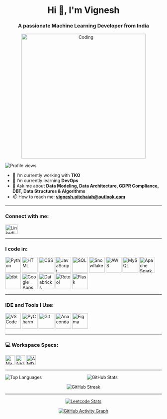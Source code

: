 <h1 align="center">Hi 👋, I'm Vignesh</h1>
<h3 align="center">A passionate Machine Learning Developer from India</h3>

<p align="center">
  <img src="https://news.mit.edu/sites/default/files/styles/news_article__image_gallery/public/images/202211/MIT-Neural-Networks-01_0.gif?itok=JNbooIWQ" alt="Coding" width="400"/>
</p>

<p align="left">
  <img src="https://komarev.com/ghpvc/?username=vigneshpitchaiah&label=Profile%20views&color=0e75b6&style=flat" alt="Profile views" />
</p>

- 🔭 I’m currently working with **TKO**
- 🌱 I’m currently learning **DevOps**
- 💬 Ask me about **Data Modeling, Data Architecture, GDPR Compliance, DBT, Data Structures & Algorithms**
- 📫 How to reach me: **vignesh.pitchaiah@outlook.com**

---

<h3 align="left">Connect with me:</h3>
<p align="left">
  <a href="https://www.linkedin.com/in/vignesh-p-897025195/" target="blank">
    <img align="center" src="https://raw.githubusercontent.com/rahuldkjain/github-profile-readme-generator/master/src/images/icons/Social/linked-in-alt.svg" alt="LinkedIn Profile" height="30" width="40" />
  </a>
</p>

---

<h3 align="left">I code in:</h3>
<p align="left">
  <img height="50" width="50" src="https://img.icons8.com/color/48/000000/python.png" alt="Python" />
  <img height="50" width="50" src="https://img.icons8.com/color/48/000000/html-5.png" alt="HTML" />
  <img height="50" width="50" src="https://img.icons8.com/color/48/000000/css3.png" alt="CSS" />
  <img height="50" width="50" src="https://img.icons8.com/color/48/000000/javascript.png" alt="JavaScript" />
  <img height="50" width="50" src="https://img.icons8.com/ios-filled/50/000000/sql.png" alt="SQL" />
  <img height="50" width="50" src="https://img.icons8.com/color/48/000000/snowflake.png" alt="Snowflake" />
  <img height="50" width="50" src="https://img.icons8.com/color/48/000000/amazon-web-services.png" alt="AWS" />
  <img height="50" width="50" src="https://img.icons8.com/color/48/000000/mysql-logo.png" alt="MySQL" />
  <img height="50" width="50" src="https://img.icons8.com/color/48/000000/apache-spark.png" alt="Apache Spark" />
  <img height="50" width="50" src="https://seeklogo.com/images/D/dbt-logo-500AB0BAA7-seeklogo.com.png" alt="dbt" />
  <img height="50" width="50" src="https://cdn.jsdelivr.net/gh/simple-icons/simple-icons/icons/googleappsscript.svg" alt="Google Apps Script" />
  <img height="50" width="50" src="https://cdn.jsdelivr.net/gh/simple-icons/simple-icons/icons/databricks.svg" alt="Databricks" />
  <img height="50" width="50" src="https://cdn.jsdelivr.net/gh/simple-icons/simple-icons/icons/retool.svg" alt="Retool" />
  <img height="50" width="50" src="https://img.icons8.com/color/48/000000/flask.png" alt="Flask" />
</p>

---

<h3 align="left">IDE and Tools I Use:</h3>
<p align="left">
  <img height="50" width="50" src="https://img.icons8.com/color/48/000000/visual-studio-code-2019.png" alt="VS Code" />
  <img height="50" width="50" src="https://img.icons8.com/color/48/000000/pycharm.png" alt="PyCharm" />
  <img height="50" width="50" src="https://img.icons8.com/color/50/000000/git.png" alt="Git" />
  <img height="50" width="50" src="https://img.icons8.com/dusk/64/000000/anaconda.png" alt="Anaconda" />
  <img height="50" width="50" src="https://img.icons8.com/color/48/000000/figma--v1.png" alt="Figma" />
</p>

---

<h3 align="left">💻 Workspace Specs:</h3>
<p align="left">
  <img height="30" src="https://img.shields.io/badge/Macbook-Pro_M1-ED1C24?style=for-the-badge&logo=apple&logoColor=white" alt="MacBook Pro M1" />
  <img height="30" src="https://img.shields.io/badge/NVIDIA-GTX1650-76B900?style=for-the-badge&logo=nvidia&logoColor=white" alt="NVIDIA GTX 1650" />
  <img height="30" src="https://img.shields.io/badge/AMD-Ryzen_5_4600H-ED1C24?style=for-the-badge&logo=amd&logoColor=white" alt="AMD Ryzen 5 4600H" />
</p>

---

<p align="center">
  <img align="left" src="https://github-readme-stats.vercel.app/api/top-langs?username=vigneshpitchaiah&show_icons=true&locale=en&layout=compact" alt="Top Languages" />
</p>

<p align="center">
  <img align="center" src="https://github-readme-stats.vercel.app/api?username=vigneshpitchaiah&show_icons=true&locale=en" alt="GitHub Stats" />
</p>

<p align="center">
  <img align="center" src="https://github-readme-streak-stats.herokuapp.com/?user=vigneshpitchaiah" alt="GitHub Streak" />
</p>

---

<p align="center">
  <a href="https://leetcode.com/u/VigneshPitchaiah/">
    <img src="https://leetcard.jacoblin.cool/VigneshPitchaiah?ext=contest&theme=dark" alt="Leetcode Stats" />
  </a>
</p>

<p align="center">
  <a href="https://github.com/VigneshPitchaiah">
    <img src="https://github-readme-activity-graph.vercel.app/graph?username=VigneshPitchaiah&bg_color=000000&color=ffffff&line=51f565&point=ffffff&area=true&hide_border=true" alt="GitHub Activity Graph" />
  </a>
</p>

